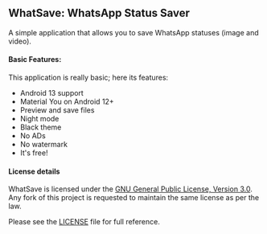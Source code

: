 ## WhatSave: WhatsApp Status Saver

A simple application that allows you to save WhatsApp statuses (image and video).

#### Basic Features:
This application is really basic; here its features:
* Android 13 support
* Material You on Android 12+
* Preview and save files
* Night mode
* Black theme
* No ADs
* No watermark
* It's free!

#### License details

WhatSave is licensed under the [GNU General Public License, Version 3.0](http://www.gnu.org/licenses/#GPL). Any fork of this project is requested to maintain the same license as per the law.

Please see the [LICENSE](LICENSE.md) file for full reference.